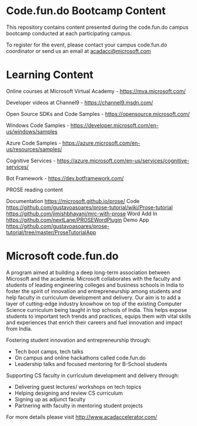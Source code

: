 # Code.fun.do Bootcamp Content  

This repository contains content presented during the code.fun.do campus bootcamp conducted at each participating campus. 

To register for the event, please contact your campus code.fun.do coordinator or send us an email at acadacc@microsoft.com 

# Learning Content

Online courses at Microsoft Virtual Academy - https://mva.microsoft.com/

Developer videos at Channel9 - https://channel9.msdn.com/

Open Source SDKs and Code Samples - https://opensource.microsoft.com/

Windows Code Samples - https://developer.microsoft.com/en-us/windows/samples

Azure Code Samples - https://azure.microsoft.com/en-us/resources/samples/

Cognitive Services - https://azure.microsoft.com/en-us/services/cognitive-services/

Bot Framework - https://dev.botframework.com/ 

PROSE reading content

Documentation
https://microsoft.github.io/prose/
Code
https://github.com/gustavoasoares/prose-tutorial/wiki/Prose-tutorial
https://github.com/jimishbhayani/mrc-with-prose
Word Add In
https://github.com/nextLane/PROSEWordPlugin
Demo App
https://github.com/gustavoasoares/prose-tutorial/tree/master/ProseTutorialApp



# Microsoft code.fun.do 
A program aimed at building a deep long-term association between Microsoft and the academia. Microsoft collaborates with the faculty and students of leading engineering colleges and business schools in India to foster the spirit of innovation and entrepreneurship among students and help faculty in curriculum development and delivery. Our aim is to add a layer of cutting-edge industry knowhow on top of the existing Computer Science curriculum being taught in top schools of India. This helps expose students to important tech trends and practices, equips them with vital skills and experiences that enrich their careers and fuel innovation and impact from India.

Fostering student innovation and entrepreneurship through:
-	Tech boot camps, tech talks
-	On campus and online hackathons called code.fun.do
-	Leadership talks and focused mentoring for B-School students

Supporting CS faculty in curriculum development and delivery through:
-	Delivering guest lectures/ workshops on tech topics
-	Helping designing and review CS curriculum
-	Signing up as adjunct faculty
-	Partnering with faculty in mentoring student projects

For more details please visit http://www.acadaccelerator.com/ 

